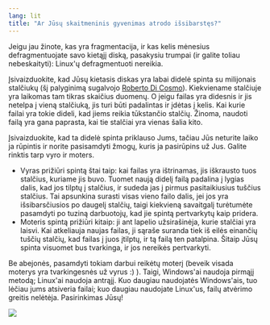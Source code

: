 ```yaml
---
lang: lit
title: "Ar Jūsų skaitmeninis gyvenimas atrodo išsibarstęs?"
---
```


Jeigu jau žinote, kas yra fragmentacija, ir kas kelis mėnesius defragmentuojate savo kietąjį diską, pasakysiu trumpai (ir galite toliau nebeskaityti): Linux'ų defragmentuoti nereikia.

Įsivaizduokite, kad Jūsų kietasis diskas yra labai didelė spinta su milijonais stalčiukų (šį palyginimą sugalvojo <a href="http://www.pps.jussieu.fr/~dicosmo/">Roberto Di Cosmo</a>). Kiekviename stalčiuje yra laikomas tam tikras skaičius duomenų. O jeigu failas yra didesnis ir jis netelpa į vieną stalčiuką, jis turi būti padalintas ir įdėtas į kelis. Kai kurie failai yra tokie dideli, kad jiems reikia tūkstančio stalčių. Žinoma, naudoti failą yra gana paprasta, kai tie stalčiai yra vienas šalia kito.

Įsivaizduokite, kad ta didelė spinta priklauso Jums, tačiau Jūs neturite laiko ja rūpintis ir norite pasisamdyti žmogų, kuris ja pasirūpins už Jus. Galite rinktis tarp vyro ir moters.

<ul>

<li>Vyras prižiūri spintą štai taip: kai failas yra ištrinamas, jis iškrausto tuos stalčius, kuriame jis buvo. Tuomet naują didelį failą padalina į lygias dalis, kad jos tilptų į stalčius, ir sudeda jas į pirmus pasitaikiusius tuščius stalčius. Tai apsunkina surasti visas vieno failo dalis, jei jos yra išsibarsčiusios po daugelį stalčių, taigi kiekvieną savaitgalį turėtumėte pasamdyti po tuziną darbuotojų, kad jie spintą pertvarkytų kaip pridera.</li>

<li>Moteris spintą prižiūri kitaip: ji ant lapelio užsirašinėja, kurie stalčiai yra laisvi. Kai atkeliauja naujas failas, ji sąraše suranda tiek iš eilės einančių tuščių stalčių, kad failas į juos įtilptų, ir tą failą ten patalpina. Šitaip Jūsų spinta visuomet bus tvarkinga, ir jos nereikės pertvarkyti.</li>

</ul>

Be abejonės, pasamdyti tokiam darbui reikėtų moterį (beveik visada moterys yra tvarkingesnės už vyrus :) ). Taigi, Windows'ai naudoja pirmąjį metodą; Linux'ai naudoja antrąjį. Kuo daugiau naudojatės Windows'ais, tuo lėčiau jums atsiveria failai; kuo daugiau naudojate Linux'us, failų atvėrimo greitis nelėtėja. Pasirinkimas Jūsų!

<img src="Images/defragment.png" />




